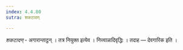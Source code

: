 ```yaml
---
index: 4.4.80
sutra: शकटादण्

---
```

_शकटादण्_ - अगारान्ताट्ठन् । तत्र नियुक्त इत्येव । नित्त्वान्नादिवृद्धिः । तदाह — देवगारिक इति ।